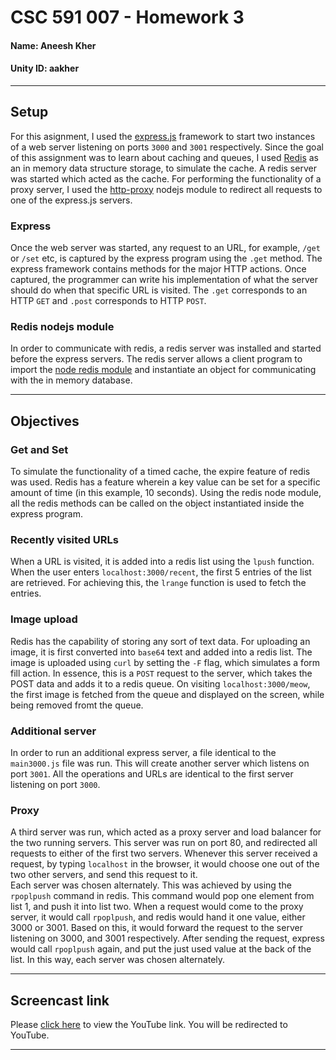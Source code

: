 # CSC 591 007 - Homework 3  
#### Name: Aneesh Kher
#### Unity ID: aakher  

---

## Setup
For this asignment, I used the [express.js](http://expressjs.com/) framework to start two instances of a web server listening on ports `3000` and `3001` respectively. Since the goal of this assignment was to learn about caching and queues, I used [Redis](http://redis.io/) as an in memory data structure storage, to simulate the cache. A redis server was started which acted as the cache. For performing the functionality of a proxy server, I used the [http-proxy](https://github.com/nodejitsu/node-http-proxy) nodejs module to redirect all requests to one of the express.js servers.  


### Express
Once the web server was started, any request to an URL, for example, `/get` or `/set` etc, is captured by the express program using the `.get` method. The express framework contains methods for the major HTTP actions. Once captured, the programmer can write his implementation of what the server should do when that specific URL is visited. The `.get` corresponds to an HTTP `GET` and `.post` corresponds to HTTP `POST`.  

### Redis nodejs module
In order to communicate with redis, a redis server was installed and started before the express servers. The redis server allows a client program to import the [node redis module](https://github.com/NodeRedis/node_redis) and instantiate an object for communicating with the in memory database.

---

## Objectives

### Get and Set
To simulate the functionality of a timed cache, the expire feature of redis was used. Redis has a feature wherein a key value can be set for a specific amount of time (in this example, 10 seconds). Using the redis node module, all the redis methods can be called on the object instantiated inside the express program.

### Recently visited URLs
When a URL is visited, it is added into a redis list using the `lpush` function. When the user enters `localhost:3000/recent`, the first 5 entries of the list are retrieved. For achieving this, the `lrange` function is used to fetch the entries.  

### Image upload
Redis has the capability of storing any sort of text data. For uploading an image, it is first converted into `base64` text and added into a redis list. The image is uploaded using `curl` by setting the `-F` flag, which simulates a form fill action. In essence, this is a `POST` request to the server, which takes the POST data and adds it to a redis queue. On visiting `localhost:3000/meow`, the first image is fetched from the queue and displayed on the screen, while being removed fromt the queue.

### Additional server
In order to run an additional express server, a file identical to the `main3000.js` file was run. This will create another server which listens on port `3001`. All the operations and URLs are identical to the first server listening on port `3000`.

### Proxy
A third server was run, which acted as a proxy server and load balancer for the two running servers. This server was run on port 80, and redirected all requests to either of the first two servers. Whenever this server received a request, by typing `localhost` in the browser, it would choose one out of the two other servers, and send this request to it.  
Each server was chosen alternately. This was achieved by using the `rpoplpush` command in redis. This command would pop one element from list 1, and push it into list two. When a request would come to the proxy server, it would call `rpoplpush`, and redis would hand it one value, either 3000 or 3001. Based on this, it would forward the request to the server listening on 3000, and 3001 respectively. After sending the request, express would call `rpoplpush` again, and put the just used value at the back of the list. In this way, each server was chosen alternately.  

---


## Screencast link  
Please [click here](https://youtu.be/uxE1HdNwbpY) to view the YouTube link. You will be redirected to YouTube.  

---

